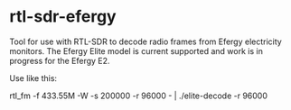 rtl-sdr-efergy
==============

Tool for use with RTL-SDR to decode radio frames from Efergy electricity
monitors. The Efergy Elite model is current supported and work is in progress
for the Efergy E2.

Use like this:

rtl_fm -f 433.55M -W -s 200000 -r 96000 - | ./elite-decode -r 96000


